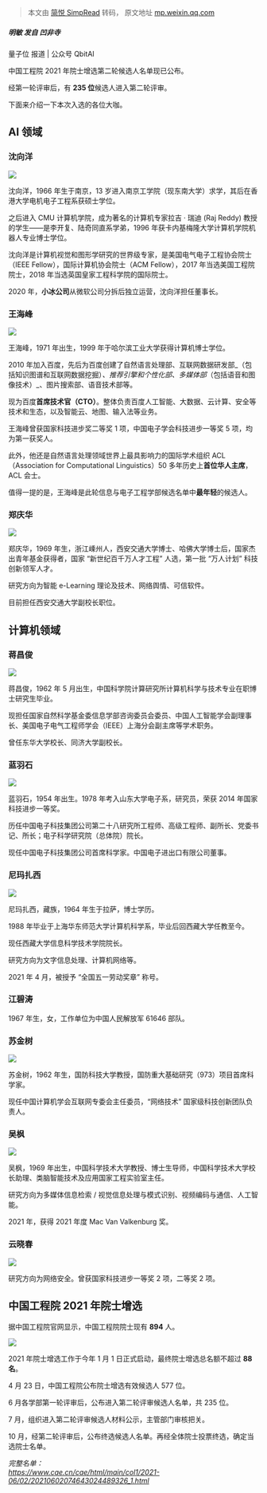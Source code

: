 > 本文由 [简悦 SimpRead](http://ksria.com/simpread/) 转码， 原文地址 [mp.weixin.qq.com](https://mp.weixin.qq.com/s?__biz=MzIzNjc1NzUzMw==&mid=2247580097&idx=2&sn=1989876b96d402fd12a1c6452e967f82&chksm=e8d10eb3dfa687a5ea61a2ef5fec087026c54f9ea47cf1e2f3b5fb1ab858e1467df65d1b3e38&mpshare=1&scene=1&srcid=0602nRBMkpK0wj4E9fN2RIB8&sharer_sharetime=1622610101450&sharer_shareid=7fece245937ac96f04f0fb8e1311fff1#rd)

##### 明敏 发自 凹非寺  
量子位 报道 | 公众号 QbitAI

中国工程院 2021 年院士增选第二轮候选人名单现已公布。

经第一轮评审后，有 **235 位**候选人进入第二轮评审。

下面来介绍一下本次入选的各位大咖。

AI 领域
-----

### 沈向洋

![](https://mmbiz.qpic.cn/mmbiz_png/YicUhk5aAGtDZJulqXrib75Y37ibAaM5lySTRg4d9AdOypbUBAvRgnBt102IicVK7o6jTm9Nm0tdjs7CfFeCiac4g0w/640?wx_fmt=png)

沈向洋，1966 年生于南京，13 岁进入南京工学院（现东南大学）求学，其后在香港大学电机电子工程系获硕士学位。

之后进入 CMU 计算机学院，成为著名的计算机专家拉吉 · 瑞迪 (Raj Reddy) 教授的学生——是李开复、陆奇同直系学弟，1996 年获卡内基梅隆大学计算机学院机器人专业博士学位。

沈向洋是计算机视觉和图形学研究的世界级专家，是美国电气电子工程协会院士（IEEE Fellow），国际计算机协会院士（ACM Fellow），2017 年当选美国工程院院士，2018 年当选英国皇家工程科学院的国际院士。

2020 年，**小冰公司**从微软公司分拆后独立运营，沈向洋担任董事长。

### 王海峰

![](https://mmbiz.qpic.cn/mmbiz_jpg/YicUhk5aAGtDZJulqXrib75Y37ibAaM5lyS44JPEIjwqwZ1ZsrNGoMHOhKtFSbic77QP1DNEnQXxXnq7tTNMsL1rSQ/640?wx_fmt=jpeg)

王海峰，1971 年出生，1999 年于哈尔滨工业大学获得计算机博士学位。

2010 年加入百度，先后为百度创建了自然语言处理部、互联网数据研发部_（包括知识图谱和互联网数据挖掘）_、推荐引擎和个性化部、多媒体部_（包括语音和图像技术）_、图片搜索部、语音技术部等。

现为百度**首席技术官（CTO）**。整体负责百度人工智能、大数据、云计算、安全等技术和生态，以及智能云、地图、输入法等业务。

王海峰曾获国家科技进步奖二等奖 1 项，中国电子学会科技进步一等奖 5 项，均为第一获奖人。

此外，他还是自然语言处理领域世界上最具影响力的国际学术组织 ACL（Association for Computational Linguistics）50 多年历史上**首位华人主席**，ACL 会士。

值得一提的是，王海峰是此轮信息与电子工程学部候选名单中**最年轻**的候选人。

### 郑庆华

![](https://mmbiz.qpic.cn/mmbiz_png/YicUhk5aAGtDZJulqXrib75Y37ibAaM5lySxicDP02AQbkLsxcPVtLiaNfdcf73KmAL2GpfqZG564wfkaOY2710Rysw/640?wx_fmt=png)

郑庆华，1969 年生，浙江嵊州人，西安交通大学博士、哈佛大学博士后，国家杰出青年基金获得者，国家 “新世纪百千万人才工程” 人选，第一批 “万人计划” 科技创新领军人才。

研究方向为智能 e-Learning 理论及技术、网络舆情、可信软件。

目前担任西安交通大学副校长职位。

计算机领域
-----

### 蒋昌俊

![](https://mmbiz.qpic.cn/mmbiz_jpg/YicUhk5aAGtDZJulqXrib75Y37ibAaM5lySLp9uz7OB7uaHEodyacmiaLGcfibDfTbbBpSzMHuwptHXo6aywNZ6wicFw/640?wx_fmt=jpeg)

蒋昌俊，1962 年 5 月出生，中国科学院计算研究所计算机科学与技术专业在职博士研究生毕业。

现担任国家自然科学基金委信息学部咨询委员会委员、中国人工智能学会副理事长、美国电子电气工程师学会（IEEE）上海分会副主席等学术职务。

曾任东华大学校长、同济大学副校长。

### 蓝羽石

![](https://mmbiz.qpic.cn/mmbiz_png/YicUhk5aAGtDZJulqXrib75Y37ibAaM5lySFzq9zHj77Y9JolLEiaIGOpJX6fwCLiaBMEw7VnCK2Bm3FicwUoutBAzBg/640?wx_fmt=png)

蓝羽石，1954 年出生。1978 年考入山东大学电子系，研究员，荣获 2014 年国家科技进步一等奖。

历任中国电子科技集团公司第二十八研究所工程师、高级工程师、副所长、党委书记、所长；电子科学研究院（总体院）院长。

现任中国电子科技集团公司首席科学家。中国电子进出口有限公司董事。

### 尼玛扎西

![](https://mmbiz.qpic.cn/mmbiz_png/YicUhk5aAGtDZJulqXrib75Y37ibAaM5lyS0eH59OXPT7XZjPia18ffu1reVEbeIRvC2GQ4sUjb7yVlxxjSaIkBtMA/640?wx_fmt=png)

尼玛扎西，藏族，1964 年生于拉萨，博士学历。

1988 年毕业于上海华东师范大学计算机科学系，毕业后回西藏大学任教至今。

现任西藏大学信息科学技术学院院长。

研究方向为文字信息处理、计算机网络等。

2021 年 4 月，被授予 “全国五一劳动奖章” 称号。

### 江碧涛

1967 年生，女，工作单位为中国人民解放军 61646 部队。

### 苏金树

![](https://mmbiz.qpic.cn/mmbiz_jpg/YicUhk5aAGtDZJulqXrib75Y37ibAaM5lySc8peodLwnO1eTiaTfhxsic6iaZxTK61FDICibFpnRkiaO8OkAJ7ZhqAEkKg/640?wx_fmt=jpeg)

苏金树，1962 年生，国防科技大学教授，国防重大基础研究（973）项目首席科学家。

现任中国计算机学会互联网专委会主任委员，“网络技术” 国家级科技创新团队负责人。

### 吴枫

![](https://mmbiz.qpic.cn/mmbiz_jpg/YicUhk5aAGtDZJulqXrib75Y37ibAaM5lySdjdjQO7qf5ictVIWWLfVZbBoicQtQ3uUQibnpP3PRqvhKSC68rXFibXBAA/640?wx_fmt=jpeg)

吴枫，1969 年出生，中国科学技术大学教授、博士生导师，中国科学技术大学校长助理、类脑智能技术及应用国家工程实验室主任。

研究方向为多媒体信息检索 / 视觉信息处理与模式识别、视频编码与通信、人工智能。

2021 年，获得 2021 年度 Mac Van Valkenburg 奖。

### 云晓春  

![](https://mmbiz.qpic.cn/mmbiz_jpg/YicUhk5aAGtDZJulqXrib75Y37ibAaM5lySrPe4flyUytdsX4hfZKVZmsqYlOmW57dD2icgGFkSNNxxDr2wMXWD8qg/640?wx_fmt=jpeg)

研究方向为网络安全。曾获国家科技进步一等奖 2 项，二等奖 2 项。

中国工程院 2021 年院士增选
----------------

据中国工程院官网显示，中国工程院院士现有 **894** 人。

![](https://mmbiz.qpic.cn/mmbiz_jpg/YicUhk5aAGtDZJulqXrib75Y37ibAaM5lyS8UYR6M0HqGNFXZmicibZ63JT8H2GkKlGNNnrTcGpC68ricSDVX2Vuibrfw/640?wx_fmt=jpeg)

2021 年院士增选工作于今年 1 月 1 日正式启动，最终院士增选总名额不超过 **88 名**。

4 月 23 日，中国工程院公布院士增选有效候选人 577 位。

6 月各学部第一轮评审后，公布进入第二轮评审候选人名单，共 235 位。

7 月，组织进入第二轮评审候选人材料公示，主管部门审核把关。

10 月，经第二轮评审后，公布终选候选人名单。再经全体院士投票终选，确定当选院士名单。

_完整名单：_  
_https://www.cae.cn/cae/html/main/col1/2021-06/02/20210602074643024489326_1.html_